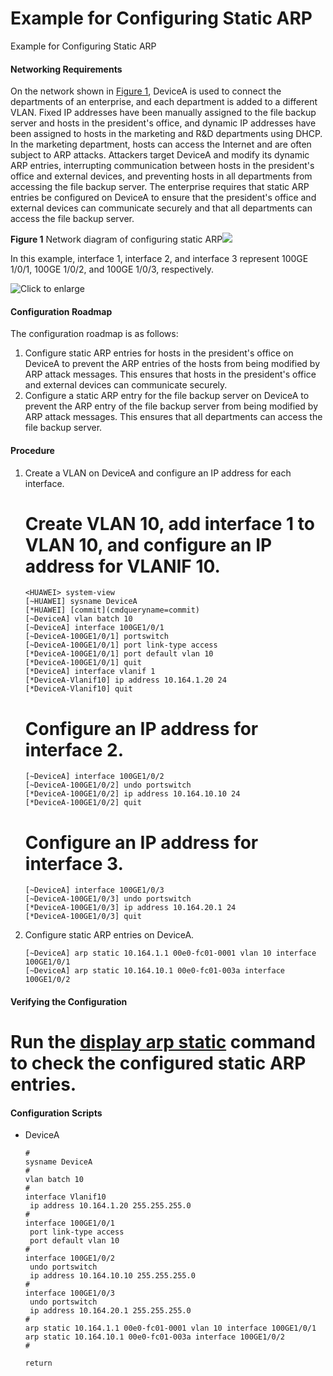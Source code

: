 Example for Configuring Static ARP
==================================

Example for Configuring Static ARP

#### Networking Requirements

On the network shown in [Figure 1](#EN-US_TASK_0000001176663593__fig7672135224615), DeviceA is used to connect the departments of an enterprise, and each department is added to a different VLAN. Fixed IP addresses have been manually assigned to the file backup server and hosts in the president's office, and dynamic IP addresses have been assigned to hosts in the marketing and R&D departments using DHCP. In the marketing department, hosts can access the Internet and are often subject to ARP attacks. Attackers target DeviceA and modify its dynamic ARP entries, interrupting communication between hosts in the president's office and external devices, and preventing hosts in all departments from accessing the file backup server. The enterprise requires that static ARP entries be configured on DeviceA to ensure that the president's office and external devices can communicate securely and that all departments can access the file backup server.

**Figure 1** Network diagram of configuring static ARP![](public_sys-resources/note_3.0-en-us.png) 

In this example, interface 1, interface 2, and interface 3 represent 100GE 1/0/1, 100GE 1/0/2, and 100GE 1/0/3, respectively.


  
![](figure/en-us_image_0000001176743529.png "Click to enlarge")

#### Configuration Roadmap

The configuration roadmap is as follows:

1. Configure static ARP entries for hosts in the president's office on DeviceA to prevent the ARP entries of the hosts from being modified by ARP attack messages. This ensures that hosts in the president's office and external devices can communicate securely.
2. Configure a static ARP entry for the file backup server on DeviceA to prevent the ARP entry of the file backup server from being modified by ARP attack messages. This ensures that all departments can access the file backup server.

#### Procedure

1. Create a VLAN on DeviceA and configure an IP address for each interface.
   
   
   
   # Create VLAN 10, add interface 1 to VLAN 10, and configure an IP address for VLANIF 10.
   
   ```
   <HUAWEI> system-view
   [~HUAWEI] sysname DeviceA
   [*HUAWEI] [commit](cmdqueryname=commit)
   [~DeviceA] vlan batch 10
   [~DeviceA] interface 100GE1/0/1
   [~DeviceA-100GE1/0/1] portswitch
   [~DeviceA-100GE1/0/1] port link-type access
   [*DeviceA-100GE1/0/1] port default vlan 10
   [*DeviceA-100GE1/0/1] quit
   [*DeviceA] interface vlanif 1
   [*DeviceA-Vlanif10] ip address 10.164.1.20 24
   [*DeviceA-Vlanif10] quit
   ```
   
   # Configure an IP address for interface 2.
   
   ```
   [~DeviceA] interface 100GE1/0/2
   [~DeviceA-100GE1/0/2] undo portswitch
   [*DeviceA-100GE1/0/2] ip address 10.164.10.10 24
   [*DeviceA-100GE1/0/2] quit
   ```
   
   # Configure an IP address for interface 3.
   
   ```
   [~DeviceA] interface 100GE1/0/3
   [~DeviceA-100GE1/0/3] undo portswitch
   [*DeviceA-100GE1/0/3] ip address 10.164.20.1 24
   [*DeviceA-100GE1/0/3] quit
   ```
2. Configure static ARP entries on DeviceA.
   
   
   ```
   [~DeviceA] arp static 10.164.1.1 00e0-fc01-0001 vlan 10 interface 100GE1/0/1
   [~DeviceA] arp static 10.164.10.1 00e0-fc01-003a interface 100GE1/0/2
   ```

#### Verifying the Configuration

# Run the [**display arp static**](cmdqueryname=display+arp+static) command to check the configured static ARP entries.

#### Configuration Scripts

* DeviceA
  
  ```
  #
  sysname DeviceA
  #
  vlan batch 10
  #
  interface Vlanif10
   ip address 10.164.1.20 255.255.255.0
  #
  interface 100GE1/0/1
   port link-type access
   port default vlan 10
  #
  interface 100GE1/0/2
   undo portswitch
   ip address 10.164.10.10 255.255.255.0
  #
  interface 100GE1/0/3
   undo portswitch
   ip address 10.164.20.1 255.255.255.0
  #
  arp static 10.164.1.1 00e0-fc01-0001 vlan 10 interface 100GE1/0/1
  arp static 10.164.10.1 00e0-fc01-003a interface 100GE1/0/2
  #                                                                            
          
  return
  ```